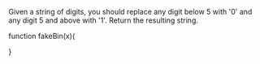 Given a string of digits, you should replace any digit below 5 with '0' and any
digit 5 and above with '1'. Return the resulting string.

function fakeBin(x){

}
